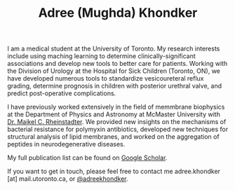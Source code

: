 <header>
    <h1>Adree (Mughda) Khondker</h1>
</header>

I am a medical student at the University of Toronto. My research interests include using maching learning to determine clinically-significant associations and develop new tools to better care for patients. Working with the Division of Urology at the Hospital for Sick Children (Toronto, ON), we have developed numerous tools to standardize vesicoureteral reflux grading, determine prognosis in children with posterior urethral valve, and predict post-operative complications.

I have previously worked extensively in the field of memmbrane biophysics at the Department of Physics and Astronomy at McMaster University with <a href="http://www.rheinstaedter.de/maikel/">Dr. Maikel C. Rheinstadter</a>. We provided new insights on the mechanisms of bacterial resistance for polymyxin antibiotics, developed new techniques for structural analysis of lipid membranes, and worked on the aggregation of peptides in neurodegenerative diseases. 

My full publication list can be found on <a href="https://scholar.google.ca/citations?user=ZHtyc_kAAAAJ&hl=en">Google Scholar</a>.

If you want to get in touch, please feel free to contact me adree.khondker [at] mail.utoronto.ca, or <a href="https://twitter.com/AdreeKhondker">@adreekhondker</a>.
